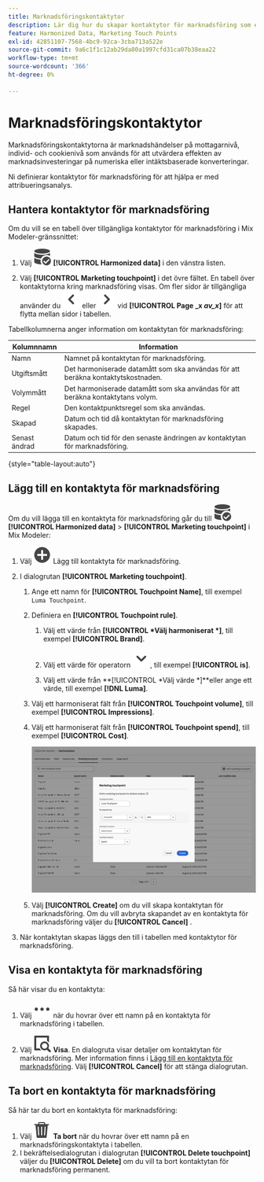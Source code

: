 ```yaml
---
title: Marknadsföringskontaktytor
description: Lär dig hur du skapar kontaktytor för marknadsföring som en del av att harmonisera data i Mix Modeler.
feature: Harmonized Data, Marketing Touch Points
exl-id: 42851107-7568-4bc9-92ca-3cba713a522e
source-git-commit: 9a6c1f1c12ab29da80a1997cfd31ca07b38eaa22
workflow-type: tm+mt
source-wordcount: '366'
ht-degree: 0%

---
```


# Marknadsföringskontaktytor

Marknadsföringskontaktytorna är marknadshändelser på mottagarnivå, individ- och cookienivå som används för att utvärdera effekten av marknadsinvesteringar på numeriska eller intäktsbaserade konverteringar.

Ni definierar kontaktytor för marknadsföring för att hjälpa er med attribueringsanalys.

## Hantera kontaktytor för marknadsföring

Om du vill se en tabell över tillgängliga kontaktytor för marknadsföring i Mix Modeler-gränssnittet:

1. Välj ![DataSearch](/help/assets/icons/DataCheck.svg) **[!UICONTROL Harmonized data]** i den vänstra listen.

1. Välj **[!UICONTROL Marketing touchpoint]** i det övre fältet. En tabell över kontaktytorna kring marknadsföring visas. Om fler sidor är tillgängliga använder du ![Vänsterpil](/help/assets/icons/ChevronLeft.svg) eller ![Högerpil](/help/assets/icons/ChevronRight.svg) vid **[!UICONTROL Page _x _av_x_]** för att flytta mellan sidor i tabellen.

Tabellkolumnerna anger information om kontaktytan för marknadsföring:

| Kolumnnamn | Information |
| --- | ---|
| Namn | Namnet på kontaktytan för marknadsföring. |
| Utgiftsmått | Det harmoniserade datamått som ska användas för att beräkna kontaktytskostnaden. |
| Volymmått | Det harmoniserade datamått som ska användas för att beräkna kontaktytans volym. |
| Regel | Den kontaktpunktsregel som ska användas. |
| Skapad | Datum och tid då kontaktytan för marknadsföring skapades. |
| Senast ändrad | Datum och tid för den senaste ändringen av kontaktytan för marknadsföring. |

{style="table-layout:auto"}

## Lägg till en kontaktyta för marknadsföring

Om du vill lägga till en kontaktyta för marknadsföring går du till ![DataSearch](/help/assets/icons/DataCheck.svg) **[!UICONTROL Harmonized data]** > **[!UICONTROL Marketing touchpoint]** i Mix Modeler:

1. Välj ![Lägg till](/help/assets/icons/AddCircle.svg) Lägg till kontaktyta för marknadsföring.

1. I dialogrutan **[!UICONTROL Marketing touchpoint]**.

   1. Ange ett namn för **[!UICONTROL Touchpoint Name]**, till exempel `Luma Touchpoint`.

   1. Definiera en **[!UICONTROL Touchpoint rule]**.

      1. Välj ett värde från **[!UICONTROL *Välj harmoniserat *]**, till exempel **[!UICONTROL Brand]**.

      1. Välj ett värde för operatorn ![Chevron](/help/assets/icons/ChevronDown.svg), till exempel **[!UICONTROL is]**.

      1. Välj ett värde från **[!UICONTROL *Välj värde *]**eller ange ett värde, till exempel **[!DNL Luma]**.

   1. Välj ett harmoniserat fält från **[!UICONTROL Touchpoint volume]**, till exempel **[!UICONTROL Impressions]**.

   1. Välj ett harmoniserat fält från **[!UICONTROL Touchpoint spend]**, till exempel **[!UICONTROL Cost]**.

      ![Marknadsföringskontaktyta](/help/assets/create-touchpoint.png)

   1. Välj **[!UICONTROL Create]** om du vill skapa kontaktytan för marknadsföring. Om du vill avbryta skapandet av en kontaktyta för marknadsföring väljer du **[!UICONTROL Cancel]** .

1. När kontaktytan skapas läggs den till i tabellen med kontaktytor för marknadsföring.


## Visa en kontaktyta för marknadsföring

Så här visar du en kontaktyta:

1. Välj ![Mer](/help/assets/icons/More.svg) när du hovrar över ett namn på en kontaktyta för marknadsföring i tabellen.

1. Välj ![Visa](/help/assets/icons/ViewDetail.svg) **Visa**. En dialogruta visar detaljer om kontaktytan för marknadsföring. Mer information finns i [Lägg till en kontaktyta för marknadsföring](#add-a-marketing-touchpoint). Välj **[!UICONTROL Cancel]** för att stänga dialogrutan.


## Ta bort en kontaktyta för marknadsföring

Så här tar du bort en kontaktyta för marknadsföring:

1. Välj ![Ta bort](/help/assets/icons/Delete.svg) **Ta bort** när du hovrar över ett namn på en marknadsföringskontaktyta i tabellen.
1. I bekräftelsedialogrutan i dialogrutan **[!UICONTROL Delete touchpoint]** väljer du **[!UICONTROL Delete]** om du vill ta bort kontaktytan för marknadsföring permanent.


